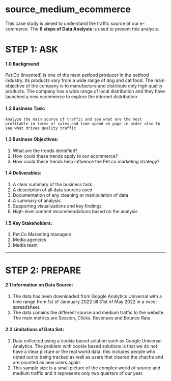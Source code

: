 # source_medium_ecommerce
This case study is aimed to understand the traffic source of our e-commerce. The **6 steps of Data Analysis** is used to present this analysis.

# STEP 1: ASK

#### 1.0 Background

Pet.Co (invented) is one of the main petfood producer in the petfood industry. Its products vary from a wide range of dog and cat food. The main objective of the company is to manufacture and distribute only high quality products. The company has a wide range of local distribution and they have launched a new ecommerce to explore the internet distribution 

#### 1.2 Business Task:

```
Analyze the main source of traffic and see what are the most profitable in terms of sales and time spend on page in order also to see what drives quality traffic
```


#### 1.3 Business Objectives:  
1. What are the trends identified?
2. How could these trends apply to our ecommerce?
3. How could these trends help influence the Pet.co marketing strategy?



#### 1.4 Deliverables:
1. A clear summary of the business task
2. A description of all data sources used
3. Documentation of any cleaning or manipulation of data
4. A summary of analysis
5. Supporting visualizations and key findings
6. High-level content recommendations based on the analysis


#### 1.5 Key Stakeholders:
1. Pet.Co Marketing managers 
2. Media agencies
3. Media team 


***


# STEP 2: PREPARE


#### 2.1 Information on Data Source:
1. The data has been downloaded from Google Analytics Universal with a time range from 1st of Jannuary 2022 till 31st of May 2022 in a excel spreadsheet. 
2. The data conains the different source and medium traffic to the website. The main metrics are Session, Clicks, Revenues and Bounce Rate

    
#### 2.2 Limitations of Data Set:
1. Data collected using a cookie based solution such as Google Universal Analytics. The problem with cookie based solutions is that we do not have a clear picture or the real world data, this includes people who opted out to being tracked as well as users that cleared the chache and are counted as new users again.
2. This sample size is a small picture of the complex world of source and medium traffic and it represents only two quarters of our year. 

